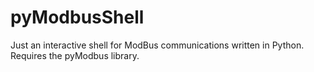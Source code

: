 # pyModbusShell

Just an interactive shell for ModBus communications written in Python. Requires the pyModbus library.